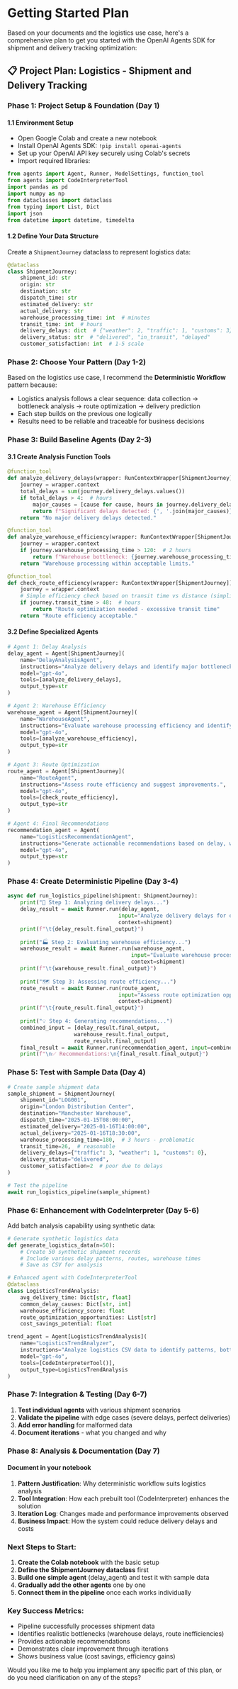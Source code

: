 # Getting Started Plan

Based on your documents and the logistics use case, here's a comprehensive plan to get you started with the OpenAI Agents SDK for shipment and delivery tracking optimization:

## 📋 Project Plan: Logistics - Shipment and Delivery Tracking

### **Phase 1: Project Setup & Foundation (Day 1)**

#### 1.1 Environment Setup

- Open Google Colab and create a new notebook
- Install OpenAI Agents SDK: `!pip install openai-agents`
- Set up your OpenAI API key securely using Colab's secrets
- Import required libraries:

```python
from agents import Agent, Runner, ModelSettings, function_tool
from agents import CodeInterpreterTool
import pandas as pd
import numpy as np
from dataclasses import dataclass
from typing import List, Dict
import json
from datetime import datetime, timedelta
```

#### 1.2 Define Your Data Structure

Create a `ShipmentJourney` dataclass to represent logistics data:

```python
@dataclass
class ShipmentJourney:
    shipment_id: str
    origin: str
    destination: str
    dispatch_time: str
    estimated_delivery: str
    actual_delivery: str
    warehouse_processing_time: int  # minutes
    transit_time: int  # hours
    delivery_delays: dict  # {"weather": 2, "traffic": 1, "customs": 3}
    delivery_status: str  # "delivered", "in_transit", "delayed"
    customer_satisfaction: int  # 1-5 scale
```

### **Phase 2: Choose Your Pattern (Day 1-2)**

Based on the logistics use case, I recommend the **Deterministic Workflow** pattern because:

- Logistics analysis follows a clear sequence: data collection → bottleneck analysis → route optimization → delivery prediction
- Each step builds on the previous one logically
- Results need to be reliable and traceable for business decisions

### **Phase 3: Build Baseline Agents (Day 2-3)**

#### 3.1 Create Analysis Function Tools

```python
@function_tool
def analyze_delivery_delays(wrapper: RunContextWrapper[ShipmentJourney]) -> str:
    journey = wrapper.context
    total_delays = sum(journey.delivery_delays.values())
    if total_delays > 4:  # hours
        major_causes = [cause for cause, hours in journey.delivery_delays.items() if hours > 1]
        return f"Significant delays detected: {', '.join(major_causes)} (Total: {total_delays}h)"
    return "No major delivery delays detected."

@function_tool
def analyze_warehouse_efficiency(wrapper: RunContextWrapper[ShipmentJourney]) -> str:
    journey = wrapper.context
    if journey.warehouse_processing_time > 120:  # 2 hours
        return f"Warehouse bottleneck: {journey.warehouse_processing_time} minutes processing time"
    return "Warehouse processing within acceptable limits."

@function_tool
def check_route_efficiency(wrapper: RunContextWrapper[ShipmentJourney]) -> str:
    journey = wrapper.context
    # Simple efficiency check based on transit time vs distance (simplified)
    if journey.transit_time > 48:  # hours
        return "Route optimization needed - excessive transit time"
    return "Route efficiency acceptable."
```

#### 3.2 Define Specialized Agents

```python
# Agent 1: Delay Analysis
delay_agent = Agent[ShipmentJourney](
    name="DelayAnalysisAgent",
    instructions="Analyze delivery delays and identify major bottlenecks using shipment data.",
    model="gpt-4o",
    tools=[analyze_delivery_delays],
    output_type=str
)

# Agent 2: Warehouse Efficiency
warehouse_agent = Agent[ShipmentJourney](
    name="WarehouseAgent", 
    instructions="Evaluate warehouse processing efficiency and identify bottlenecks.",
    model="gpt-4o",
    tools=[analyze_warehouse_efficiency],
    output_type=str
)

# Agent 3: Route Optimization
route_agent = Agent[ShipmentJourney](
    name="RouteAgent",
    instructions="Assess route efficiency and suggest improvements.",
    model="gpt-4o", 
    tools=[check_route_efficiency],
    output_type=str
)

# Agent 4: Final Recommendations
recommendation_agent = Agent(
    name="LogisticsRecommendationAgent",
    instructions="Generate actionable recommendations based on delay, warehouse, and route analysis to improve logistics efficiency.",
    model="gpt-4o",
    output_type=str
)
```

### **Phase 4: Create Deterministic Pipeline (Day 3-4)**

```python
async def run_logistics_pipeline(shipment: ShipmentJourney):
    print("🚚 Step 1: Analyzing delivery delays...")
    delay_result = await Runner.run(delay_agent, 
                                   input="Analyze delivery delays for optimization", 
                                   context=shipment)
    print(f"\t{delay_result.final_output}")
    
    print("🏭 Step 2: Evaluating warehouse efficiency...")
    warehouse_result = await Runner.run(warehouse_agent,
                                       input="Evaluate warehouse processing efficiency", 
                                       context=shipment)
    print(f"\t{warehouse_result.final_output}")
    
    print("🗺️ Step 3: Assessing route efficiency...")
    route_result = await Runner.run(route_agent,
                                   input="Assess route optimization opportunities",
                                   context=shipment)
    print(f"\t{route_result.final_output}")
    
    print("💡 Step 4: Generating recommendations...")
    combined_input = [delay_result.final_output, 
                     warehouse_result.final_output, 
                     route_result.final_output]
    final_result = await Runner.run(recommendation_agent, input=combined_input)
    print(f"\n✅ Recommendations:\n{final_result.final_output}")
```

### **Phase 5: Test with Sample Data (Day 4)**

```python
# Create sample shipment data
sample_shipment = ShipmentJourney(
    shipment_id="LOG001",
    origin="London Distribution Center",
    destination="Manchester Warehouse", 
    dispatch_time="2025-01-15T08:00:00",
    estimated_delivery="2025-01-16T14:00:00",
    actual_delivery="2025-01-16T18:30:00",
    warehouse_processing_time=180,  # 3 hours - problematic
    transit_time=26,  # reasonable
    delivery_delays={"traffic": 3, "weather": 1, "customs": 0},
    delivery_status="delivered",
    customer_satisfaction=2  # poor due to delays
)

# Test the pipeline
await run_logistics_pipeline(sample_shipment)
```

### **Phase 6: Enhancement with CodeInterpreter (Day 5-6)**

Add batch analysis capability using synthetic data:

```python
# Generate synthetic logistics data
def generate_logistics_data(n=50):
    # Create 50 synthetic shipment records
    # Include various delay patterns, routes, warehouse times
    # Save as CSV for analysis

# Enhanced agent with CodeInterpreterTool
@dataclass  
class LogisticsTrendAnalysis:
    avg_delivery_time: Dict[str, float]
    common_delay_causes: Dict[str, int] 
    warehouse_efficiency_score: float
    route_optimization_opportunities: List[str]
    cost_savings_potential: float

trend_agent = Agent[LogisticsTrendAnalysis](
    name="LogisticsTrendAnalyzer",
    instructions="Analyze logistics CSV data to identify patterns, bottlenecks, and optimization opportunities. Generate charts showing delivery performance trends.",
    model="gpt-4o",
    tools=[CodeInterpreterTool()],
    output_type=LogisticsTrendAnalysis
)
```

### **Phase 7: Integration & Testing (Day 6-7)**

1. **Test individual agents** with various shipment scenarios
2. **Validate the pipeline** with edge cases (severe delays, perfect deliveries)
3. **Add error handling** for malformed data
4. **Document iterations** - what you changed and why

### **Phase 8: Analysis & Documentation (Day 7)**

#### Document in your notebook

1. **Pattern Justification**: Why deterministic workflow suits logistics analysis
2. **Tool Integration**: How each prebuilt tool (CodeInterpreter) enhances the solution
3. **Iteration Log**: Changes made and performance improvements observed
4. **Business Impact**: How the system could reduce delivery delays and costs

### **Next Steps to Start:**

1. **Create the Colab notebook** with the basic setup
2. **Define the ShipmentJourney dataclass** first
3. **Build one simple agent** (delay_agent) and test it with sample data
4. **Gradually add the other agents** one by one
5. **Connect them in the pipeline** once each works individually

### **Key Success Metrics:**

- Pipeline successfully processes shipment data
- Identifies realistic bottlenecks (warehouse delays, route inefficiencies)
- Provides actionable recommendations
- Demonstrates clear improvement through iterations
- Shows business value (cost savings, efficiency gains)

Would you like me to help you implement any specific part of this plan, or do you need clarification on any of the steps?
